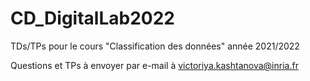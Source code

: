 # CD_DigitalLab2022
TDs/TPs pour le cours "Classification des données" année 2021/2022  

Questions et TPs à envoyer par e-mail à victoriya.kashtanova@inria.fr
